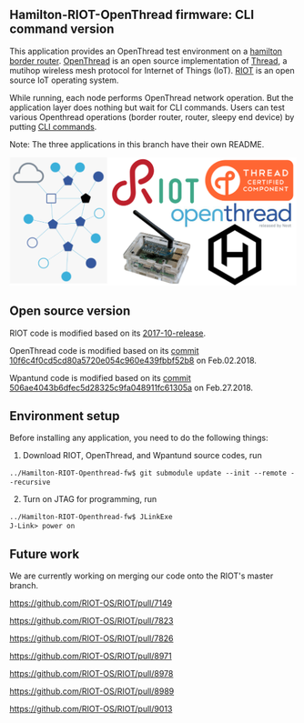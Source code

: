 ## Hamilton-RIOT-OpenThread firmware: CLI command version

This application provides an OpenThread test environment on a [hamilton border router](https://hamiltoniot.com/collections/frontpage/products/hamilton-hg1-gateway). [OpenThread](https://github.com/openthread/openthread) is an open source implementation of [Thread](https://threadgroup.org/), a mutihop wireless mesh protocol for Internet of Things (IoT). [RIOT](https://github.com/RIOT-OS/RIOT) is an open source IoT operating system.

While running, each node performs OpenThread network operation. But the application layer does nothing but wait for CLI commands. Users can test various Openthread operations (border router, router, sleepy end device) by putting [CLI commands](https://github.com/openthread/wpantund/wiki/OpenThread-Simulator-Tutorial).

Note: The three applications in this branch have their own README.

![illustration](doc/main.png)

## Open source version
RIOT code is modified based on its [2017-10-release](https://github.com/RIOT-OS/RIOT/tree/2017.10-branch).

OpenThread code is modified based on its [commit 10f6c4f0cd5cd80a5720e054c960e439fbbf52b8](https://github.com/openthread/openthread/commit/10f6c4f0cd5cd80a5720e054c960e439fbbf52b8) on Feb.02.2018.

Wpantund code is modified based on its [commit 506ae4043b6dfec5d28325c9fa048911fc61305a](https://github.com/openthread/wpantund/commit/506ae4043b6dfec5d28325c9fa048911fc61305a) on Feb.27.2018.

## Environment setup
Before installing any application, you need to do the following things:

1. Download RIOT, OpenThread, and Wpantund source codes, run
```
../Hamilton-RIOT-Openthread-fw$ git submodule update --init --remote --recursive
```

2. Turn on JTAG for programming, run
```
../Hamilton-RIOT-Openthread-fw$ JLinkExe
J-Link> power on
```

## Future work
We are currently working on merging our code onto the RIOT's master branch.

https://github.com/RIOT-OS/RIOT/pull/7149

https://github.com/RIOT-OS/RIOT/pull/7823

https://github.com/RIOT-OS/RIOT/pull/7826

https://github.com/RIOT-OS/RIOT/pull/8971

https://github.com/RIOT-OS/RIOT/pull/8978

https://github.com/RIOT-OS/RIOT/pull/8989

https://github.com/RIOT-OS/RIOT/pull/9013
